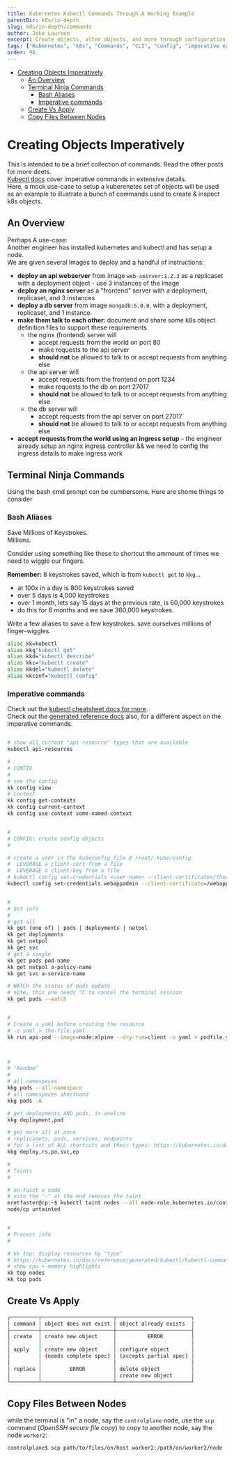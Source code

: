 ```yaml
---
title: Kubernetes Kubectl Commands Through A Working Example
parentDir: k8s/in-depth
slug: k8s/in-depth/commands
author: Jake Laursen
excerpt: Create objects, alter objects, and more through configuration files and imperative kubectl commands
tags: ["Kubernetes", "k8s", "Commands", "CLI", "config", "imperative example"]
order: 98
---
```


- [Creating Objects Imperatively](#creating-objects-imperatively)
  - [An Overview](#an-overview)
  - [Terminal Ninja Commands](#terminal-ninja-commands)
    - [Bash Aliases](#bash-aliases)
    - [Imperative commands](#imperative-commands)
  - [Create Vs Apply](#create-vs-apply)
  - [Copy Files Between Nodes](#copy-files-between-nodes)
# Creating Objects Imperatively
This is intended to be a brief collection of commands. Read the other posts for more deets.  
[Kubectl docs](https://kubernetes.io/docs/reference/generated/kubectl/kubectl-commands#create) cover imperative commands in extensive details.  
Here, a mock use-case to setup a kuberenetes set of objects will be used as an example to illustrate a bunch of commands used to create & inspect k8s objects.

## An Overview
Perhaps A use-case:  
Another engineer has installed kubernetes and kubectl and has setup a node.  
We are given several images to deploy and a handful of instructions:
- **deploy an api webserver** from image `web-sesrver:1.2.3` as a replicaset with a deployment object - use 3 instances of the image
- **deploy an nginx server** as a "frontend" server with a deployment, replicaset, and 3 instances
- **deploy a db server** from image `mongodb:5.0.0`, with a deployment, replicaset, and 1 instance 
- **make them talk to each other**: document and share some k8s object definition files to support these requirements 
  - the nginx (frontend) server will 
    - accept requests from the world on port 80
    - make requests to the api server
    - **should not** be allowed to talk to or accept requests from anything else
  - the api server will 
    - accept requests from the frontend on port 1234
    - make requests to the db on port 27017
    - **should not** be allowed to talk to or accept requests from anything else
  - the db server will 
    - accept requests from the api server on port 27017
    - **should not** be allowed to talk to or accept requests from anything else
- **accept requests from the world using an ingress setup** - the engineer already setup an nginx ingress controller && we need to config the ingress details to make ingress work

## Terminal Ninja Commands
Using the bash cmd prompt can be cumbersome. Here are shome things to consider
### Bash Aliases
Save Millions of Keystrokes.  
Millions.  
  
Consider using something like these to shortcut the ammount of times we need to wiggle our fingers.  

**Remember:** 8 keystrokes saved, which is from `kubectl get` to `kkg`... 
- at 100x in a day is 800 keystrokes saved
- over 5 days is 4,000 keystrokes
- over 1 month, lets say 15 days at the previous rate, is 60,000 keystrokes
- do this for 6 months and we save 360,000 keystrokes. 

Write a few aliases to save a few keystrokes. save ourselves millions of finger-wiggles.  


```bash
alias kk=kubectl
alias kkg"kubectl get"
alias kkd="kubectl describe"
alias kkc="kubeclt create"
alias kkdel="kubectl delete"
alias kkconf="kubectl config"
```
### Imperative commands
Check out the [kubectl cheatsheet docs for more](https://kubernetes.io/docs/reference/kubectl/cheatsheet/).   
Check out the [generated reference docs](https://kubernetes.io/docs/reference/generated/kubectl/kubectl-commands) also, for a different aspect on the imperative commands.  


```bash

# show all current "api resource" types that are available
kubectl api-resources

# 
# CONFIG
# 
# see the config
kk config view
# context
kk config get-contexts
kk config current-context
kk config use-context some-named-context


#
# CONFIG: create config objects
#

# create a user in the kubeconfig file @ /root/.kube/config
#  LEVERAGE a client-cert from a file 
#  LEVERAGE a client-key from a file 
# kubectl config set-credentials <user-name> --client-certificate=/the/cert/file.crt --client-key=the/key/file.key
kubectl config set-credentials webappadmin --client-certificate=/webappadmin.crt --client-key=/webappadmin.key


# 
# Get info
# 
# get all
kk get (one of) | pods | deployments | netpol
kk get deployments
kk get netpol
kk get svc
# get a single
kk get pods pod-name
kk get netpol a-policy-name
kk get svc a-service-name

# WATCH the status of pods update
# note, this one needs ^C to cancel the terminal session
kk get pods --watch


# 
# Create a yaml before creating the resource
# -o yaml > the-file.yaml 
kk run api-pod --image=node:alpine --dry-run=client -o yaml > podfile.yaml



# 
# "Random"
# 
# all namespaces
kkg pods --all-namespace
# all namespaces shorthand
kkg pods -A

# get deployments AND pods, in oneline
kkg deployment,pod

# get more all at once
# replicasets, pods, services, endpoints
# for a list of ALL shortcuts and their types: https://kubernetes.io/docs/reference/kubectl/#resource-types
kkg deploy,rs,po,svc,ep

# 
# Taints
#

# un-taint a node
# note the "-" at the end removes the taint
mretfaster@cp:~$ kubectl taint nodes --all node-role.kubernetes.io/control-plane-
node/cp untainted


# 
# Process info
# 

# kk top: display resources by "type"
# https://kubernetes.io/docs/reference/generated/kubectl/kubectl-commands#top
# show cpu + memory highlights
kk top nodes
kk top pods
```

## Create Vs Apply
```bash
┌─────────┬───────────────────────┬────────────────────────┐
│ command │ object does not exist │ object already exists  │
├─────────┼───────────────────────┼────────────────────────┤
│ create  │ create new object     │          ERROR         │ 
│         │                       │                        │
│ apply   │ create new object     │ configure object       │
│         │ (needs complete spec) │ (accepts partial spec) │
│         │                       │                        │
│ replace │         ERROR         │ delete object          │
│         │                       │ create new object      │
└─────────┴───────────────────────┴────────────────────────┘
```

## Copy Files Between Nodes
while the terminal is "in" a node, say the `controlplane` node, use the `scp` command (_OpenSSH secure file copy_) to copy to another node, say the node `worker2`:
```bash
controlplane$ scp path/to/files/on/host worker2:/path/on/worker2/node
```